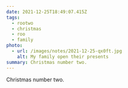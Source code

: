 ```yaml
---
date: 2021-12-25T18:49:07.415Z
tags:
  - rootwo
  - christmas
  - roo
  - family
photo:
  - url: /images/notes/2021-12-25-qx0ft.jpg
    alt: My family open their presents
summary: Christmas number two.
---
```

Christmas number two. 
